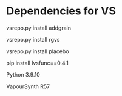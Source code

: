 # Dependencies for VS

vsrepo.py install addgrain

vsrepo.py install rgvs

vsrepo.py install placebo

pip install lvsfunc==0.4.1


Python 3.9.10

VapourSynth R57